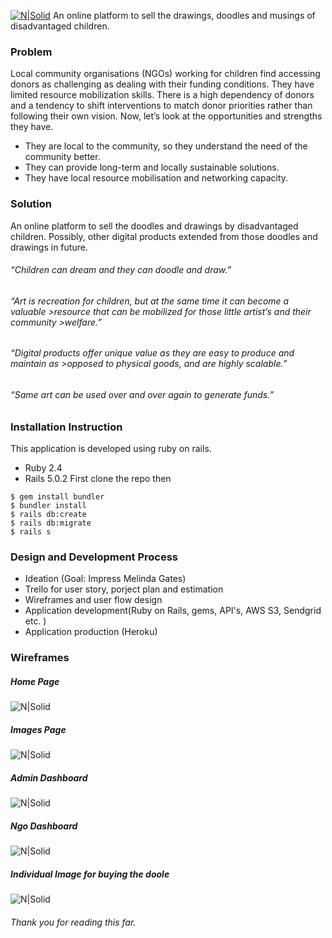 [![N|Solid](http://res.cloudinary.com/dihqhbf9i/image/upload/v1492949154/about_us_sk9lab.png)](https://dreamdoodledesign.herokuapp.com)
An online platform to sell the drawings, doodles and musings of disadvantaged children.
### Problem
Local community organisations (NGOs) working for children find accessing donors as challenging as dealing with their funding conditions. They have limited resource mobilization skills. There is a high dependency of donors and a tendency to shift interventions to match donor priorities rather than following their own vision. 
Now, let’s look at the opportunities and strengths they have. 
- They are local to the community, so they understand the need of the community better.
- They can provide long-term and locally sustainable solutions.
- They have local resource mobilisation and networking capacity.
### Solution
An online platform to sell the doodles and drawings by disadvantaged children. Possibly, other digital products extended from those doodles and drawings in future. 
###### “Children can dream and they can doodle and draw.”
###### “Art is recreation for children, but at the same time it can become a valuable >resource that can be mobilized for those little artist’s and their community >welfare.”
###### “Digital products offer unique value as they are easy to produce and maintain as >opposed to physical goods, and are highly scalable.”
###### “Same art can be used over and over again to generate funds.”

### Installation Instruction
This application is developed using ruby on rails. 
- Ruby 2.4
- Rails 5.0.2
First clone the repo then
```
$ gem install bundler
$ bundler install
$ rails db:create
$ rails db:migrate
$ rails s
```

### Design and Development Process
- Ideation (Goal: Impress Melinda Gates)
- Trello for user story, porject plan and estimation
- Wireframes and user flow design
- Application development(Ruby on Rails, gems, API's, AWS S3, Sendgrid etc. )
- Application production (Heroku)

### Wireframes
##### Home Page

![N|Solid](http://res.cloudinary.com/dihqhbf9i/image/upload/v1493117052/DDD_Home_bghajf.jpg)
##### Images Page
![N|Solid](http://res.cloudinary.com/dihqhbf9i/image/upload/v1493117057/DDD_Images_zqzptd.jpg)
##### Admin Dashboard
![N|Solid](http://res.cloudinary.com/dihqhbf9i/image/upload/v1493117048/DDD_admin_p1k2h4.jpg)
##### Ngo Dashboard
![N|Solid](http://res.cloudinary.com/dihqhbf9i/image/upload/v1493117041/DDD_ngo_fpdbgm.jpg)
##### Individual Image for buying the doole
![N|Solid](http://res.cloudinary.com/dihqhbf9i/image/upload/v1493117062/DDD_payment_k5tao1.jpg)

###### Thank you for reading this far. 
                                                

